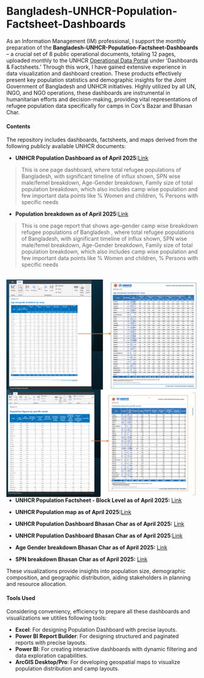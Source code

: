 # Bangladesh-UNHCR-Population-Factsheet-Dashboards

As an Information Management (IM) professional, I support the monthly preparation of the **Bangladesh-UNHCR-Population-Factsheet-Dashboards** – a crucial set of 8 public operational documents, totaling 12 pages, uploaded monthly to the UNHCR [Operational Data Portal](https://data.unhcr.org/en/documents/) under 'Dashboards & Factsheets.' Through this work, I have gained extensive experience in data visualization and dashboard creation. These products effectively present key population statistics and demographic insights for the Joint Government of Bangladesh and UNHCR initiatives. Highly utilized by all UN, INGO, and NGO operations, these dashboards are instrumental in humanitarian efforts and decision-making, providing vital representations of refugee population data specifically for camps in Cox's Bazar and Bhasan Char.

#### Contents

The repository includes dashboards, factsheets, and maps derived from the following publicly available UNHCR documents:

 
- **UNHCR Population Dashboard as of April 2025:**[Link](https://data.unhcr.org/en/documents/details/116246)
> This is one page dashboard, where total refugee populations of Bangladesh, with significant timeline of influx shown, SPN wise male/femel breakdown, Age-Gender breakdown, Family size of total population breakdown, which also includes camp wise population and few important data points like % Women and children, % Persons with specific needs 

- **Population breakdown as of April 2025:**[Link](https://data.unhcr.org/en/documents/details/116247)
> This is one page report that shows age-gender camp wise breakdown refugee populations of Bangladesh
> , where total refugee populations of Bangladesh, with significant timeline of influx shown, SPN wise male/femel breakdown, Age-Gender breakdown, Family size of total population breakdown, which also includes camp wise population and few important data points like % Women and children, % Persons with specific needs
<br>
<img align="left" alt="age-gender cox | Power BI builder" width="500px" src="https://github.com/maeshakib/z_resources/blob/1a050ea194754a68b0276e0e776228095535bcf2/age-gender%20breakdown.png" /> <br>
<br>
<img align="left" alt="age-gender cox | Power BI builder" width="500px" src="https://github.com/maeshakib/z_resources/blob/988289042d696334b973f2c3223606bf2db4b0db/SPN%20breakdown%20cox.png" /> <br>
<br>


- **UNHCR Population Factsheet - Block Level as of April 2025:** [Link](https://data.unhcr.org/en/documents/details/116249) 
- **UNHCR Population map as of April 2025:**[Link](https://data.unhcr.org/en/documents/details/116248)

- **UNHCR Population Dashboard Bhasan Char as of April 2025:** [Link](https://data.unhcr.org/en/documents/details/116250)
- **UNHCR Population Dashboard Bhasan Char as of April 2025**:[Link](https://data.unhcr.org/en/documents/details/116250)
- **Age Gender breakdown Bhasan Char as of April 2025:** [Link](https://data.unhcr.org/en/documents/details/116251)
- **SPN breakdown Bhasan Char as of April 2025:** [Link](https://data.unhcr.org/en/documents/details/116252) 
 

These visualizations provide insights into population size, demographic composition, and geographic distribution, aiding stakeholders in planning and resource allocation.

#### Tools Used

Considering conveniency, efficiency to prepare all these dashboards and visualizations we utitiles following tools:
- **Excel**: For designing Population Dashboard with precise layouts.
- **Power BI Report Builder**: For designing structured and paginated reports with precise layouts.
- **Power BI**: For creating interactive dashboards with dynamic filtering and data exploration capabilities.
- **ArcGIS Desktop/Pro**: For developing geospatial maps to visualize population distribution and camp layouts.
